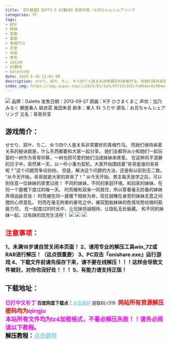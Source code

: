 ```yaml
---
title: 【PC硬盘】【GPT3.5 AI翻译】哥哥共享／お兄ちゃんシェアリング
categories: PC
tags:
- ADV
- 妹妹
- 甜蜜
- 喜剧
- 青梅竹马
- 恋爱
- 纯爱
- 萝莉
- 2013年
- AI翻译
- Galette社
date: 2024-5-10 11:01:00
description: せせり、双叶、ちこ、ゆう四个人是关系非常要好的青梅竹马。而她们保持亲密关系的秘诀就是，什么东西都要和大家一起分享。她们全都将从小和她们一起玩耍的一树作为哥哥仰慕，一树也把可爱的她们当成妹妹来疼爱。在这种风平浪静的日子中，突然某一天，以一件小事为契机，大家开始围绕着“哥哥是谁的哥哥呢？”这个问题而争论纷纷。但是，解决这个问题的方法，还是和以前别无二致。“从今天开始，哥哥就是大家的哥哥了！”
index_img: https://img.acgus.top/i/2024/05/3a5c95f4313d1c7e0b4ac6c804e4f9f8.webp
---
```

![](https://img.acgus.top/i/2024/05/3a5c95f4313d1c7e0b4ac6c804e4f9f8.webp)
品牌：Galette
发售日期：2013-09-27
原画：K子 ひさまくまこ
声优：加乃みるく 鶴屋春人 結衣菜 眞田朱音
剧本：東人 科 うたや
原名：お兄ちゃんシェアリング
又名：哥哥共享

## 游戏简介：
せせり、双叶、ちこ、ゆう四个人是关系非常要好的青梅竹马。
而她们保持亲密关系的秘诀就是，什么东西都要和大家一起分享。
她们全都将从小和她们一起玩耍的一树作为哥哥仰慕，一树也把可爱的她们当成妹妹来疼爱。
在这种风平浪静的日子中，突然某一天，以一件小事为契机，大家开始围绕着“哥哥是谁的哥哥呢？”这个问题而争论纷纷。
但是，解决这个问题的方法，还是和以前别无二致。
“从今天开始，哥哥就是大家的哥哥了！”
从今天开始，男主每天放学之后，可以到任意一位妹妹的家里过夜！
不同的妹妹，不同的家庭环境。和回家的妹妹，在同一个屋檐下度过的每一天。
时而被和双亲一同居住，所以穿着毫无防备的妹妹弄得血脉贲张！
时而被在同一屋檐下相依为命，现在就睡在身旁的妹妹无意之间搅的心烦意乱。
时而在毫无拘束的豪宅之中，被双胞胎妹妹的色情攻势给搞的筋疲力尽。
在一起度过的时光中，让兄妹坦诚相待，让隐私无处躲藏。
和不同的妹妹一起，过有妹的现充生活吧！
![](https://img.acgus.top/i/2024/05/87bb8a0585fc50f80001c53696d6a68c.webp)
![](https://img.acgus.top/i/2024/05/83983cc0c6a9f25911fd5080d904591a.webp)
![](https://img.acgus.top/i/2024/05/173b0972a7052b34e7f0aa4491b512ac.webp)





## <font color=#FF0000 >注意事项：</font>
<font size=3><b>1、未满18岁请自觉关闭本页面！
2、请用专业的解压工具win_7Z或RAR进行解压！（这点很重要）
3、PC双击『onishare.exe』运行游戏
4、下载文件前请先保存下来，请不要在线解压！！！这样会导致文件被封，对你也没好处！！！
5、有能力请支持正版！</b></font>

## 下载地址：
<font color=#FF00FF size=3>**已打中文补丁**</font>
<b>百度网盘下载点：</b><a href="https://pan.baidu.com/s/1LLBZnNadH41o3-hSR7321g?pwd=r319" style="color: #87CEEB;"><b>点击跳转</b></a> 提取码:r319
<a style="padding: 0" href="https://post.qingju.org/AD/"><img style="max-width:100%" src="https://img.acgus.top/i/2024/07/478f689b8021d8d499ab43d21acf137a.gif" alt=""></a>
<b><font color=#FF0000 size=4>网站所有资源解压密码均为</b></font><b><font color=#FF00FF size=4>qingju</font><font color=#FF0000 ></font></b><br><b><font color=#FF00FF size=4>本站所有文件均为lz4加密格式，不看必解压失败！！请务必阅读以下教程。</b></font><br><b><font color=#000 size=4>解压教程：</b><a href="https://post.qingju.org/tutorial/000/" style="color: #87CEEB;"><b>点击跳转</b></a>